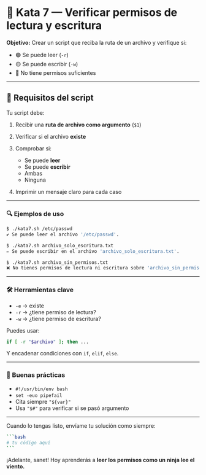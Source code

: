 # 🥋 Kata 7 — Verificar permisos de lectura y escritura

**Objetivo:**
Crear un script que reciba la ruta de un archivo y verifique si:

- 🟢 Se puede leer (`-r`)
- 🟡 Se puede escribir (`-w`)
- 🔴 No tiene permisos suficientes

---

## 📜 Requisitos del script

Tu script debe:

1. Recibir una **ruta de archivo como argumento** (`$1`)
2. Verificar si el archivo **existe**
3. Comprobar si:
   - Se puede **leer**
   - Se puede **escribir**
   - Ambas
   - Ninguna

4. Imprimir un mensaje claro para cada caso

---

### 🔍 Ejemplos de uso

```bash
$ ./kata7.sh /etc/passwd
✔️ Se puede leer el archivo '/etc/passwd'.

$ ./kata7.sh archivo_solo_escritura.txt
✏️ Se puede escribir en el archivo 'archivo_solo_escritura.txt'.

$ ./kata7.sh archivo_sin_permisos.txt
❌ No tienes permisos de lectura ni escritura sobre 'archivo_sin_permisos.txt'.
```

---

### 🛠️ Herramientas clave

- `-e` → existe
- `-r` → ¿tiene permiso de lectura?
- `-w` → ¿tiene permiso de escritura?

Puedes usar:

```bash
if [ -r "$archivo" ]; then ...
```

Y encadenar condiciones con `if`, `elif`, `else`.

---

### 🧠 Buenas prácticas

- `#!/usr/bin/env bash`
- `set -euo pipefail`
- Cita siempre `"${var}"`
- Usa `"$#"` para verificar si se pasó argumento

---

Cuando lo tengas listo, envíame tu solución como siempre:

````bash
```bash
# tu código aquí
```
````

¡Adelante, sanet!
Hoy aprenderás a **leer los permisos como un ninja lee el viento.**
